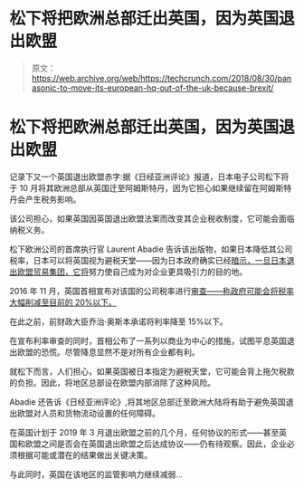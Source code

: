 # 松下将把欧洲总部迁出英国，因为英国退出欧盟 

> 原文：<https://web.archive.org/web/https://techcrunch.com/2018/08/30/panasonic-to-move-its-european-hq-out-of-the-uk-because-brexit/>

# 松下将把欧洲总部迁出英国，因为英国退出欧盟

记录下又一个英国退出欧盟赤字:据《日经亚洲评论》报道，日本电子公司松下将于 10 月将其欧洲总部从英国迁至阿姆斯特丹，因为它担心如果继续留在阿姆斯特丹会产生税务影响。

该公司担心，如果英国因英国退出欧盟法案而改变其企业税收制度，它可能会面临纳税义务。

松下欧洲公司的首席执行官 Laurent Abadie 告诉该出版物，如果日本降低其公司税率，日本可以将英国视为避税天堂——因为日本政府确实已经[暗示，一旦日本退出欧盟贸易集团，它将](https://web.archive.org/web/20221005230906/https://www.bbc.co.uk/news/business-36699642)努力使自己成为对企业更具吸引力的目的地。

2016 年 11 月，英国首相宣布对该国的公司税率进行[审查——称政府可能会将税率大幅削减至目前的 20%以下。](https://web.archive.org/web/20221005230906/https://techcrunch.com/2016/11/21/facebook-plans-to-boost-uk-headcount-by-50-as-govt-signals-corporate-tax-rate-cut/)

在此之前，前财政大臣乔治·奥斯本承诺将利率降至 15%以下。

在宣布利率审查的同时，首相公布了一系列以商业为中心的措施，试图平息英国退出欧盟的恐慌。尽管降息显然不是对所有企业都有利。

就松下而言，人们担心，如果英国被日本指定为避税天堂，它可能会背上拖欠税款的负担。因此，将地区总部设在欧盟内部消除了这种风险。

Abadie 还告诉《日经亚洲评论》,将其地区总部迁至欧洲大陆将有助于避免英国退出欧盟对人员和货物流动设置的任何障碍。

在英国计划于 2019 年 3 月退出欧盟之前的几个月，任何协议的形式——甚至英国和欧盟之间是否会在英国退出欧盟之后达成协议——仍有待观察。因此，企业必须根据可能或潜在的结果做出关键决策。

与此同时，英国在该地区的监管影响力继续减弱…